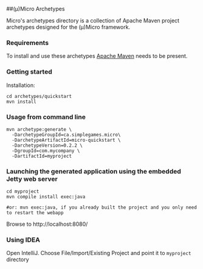##(µ)Micro Archetypes

Micro's archetypes directory is a collection of Apache Maven project archetypes designed for the (µ)Micro framework.


### Requirements
To install and use these archetypes [Apache Maven](http://maven.apache.org) needs to be present.


### Getting started
Installation:

    cd archetypes/quickstart
    mvn install

### Usage from command line

    mvn archetype:generate \
      -DarchetypeGroupId=ca.simplegames.micro\
      -DarchetypeArtifactId=micro-quickstart \
      -DarchetypeVersion=0.2.2 \
      -DgroupId=com.mycompany \
      -DartifactId=myproject

### Launching the generated application using the embedded Jetty web server

    cd myproject
    mvn compile install exec:java

    #or: mvn exec:java, if you already built the project and you only need to restart the webapp

Browse to http://localhost:8080/

### Using IDEA

Open IntelliJ. Choose File/Import/Existing Project and point it to `myproject` directory

